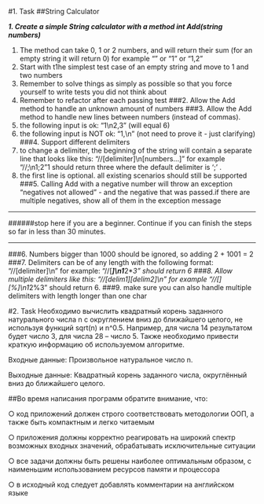 #1. Task
##String Calculator

***1. Create a simple String calculator with a method int Add(string numbers)***
1. The method can take 0, 1 or 2 numbers, and will return their sum (for an empty string it will return 0) for example “” or “1” or “1,2”
2. Start with t1he simplest test case of an empty string and move to 1 and two numbers
3. Remember to solve things as simply as possible so that you force yourself to write tests you did not think about
4. Remember to refactor after each passing test
###2. Allow the Add method to handle an unknown amount of numbers
###3. Allow the Add method to handle new lines between numbers (instead of commas).
1. the following input is ok:  “1\n2,3”  (will equal 6)
2. the following input is NOT ok:  “1,\n” (not need to prove it - just clarifying)
###4. Support different delimiters
1. to change a delimiter, the beginning of the string will contain a separate line that looks like this:   “//[delimiter]\n[numbers…]” for example “//;\n1;2”1 should return three where the default delimiter is ‘;’ .
2. the first line is optional. all existing scenarios should still be supported
###5. Calling Add with a negative number will throw an exception “negatives not allowed” - and the negative that was passed.if there are multiple negatives, show all of them in the exception message
___
######stop here if you are a beginner. Continue if you can finish the steps so far in less than 30 minutes.
___
###6. Numbers bigger than 1000 should be ignored, so adding 2 + 1001  = 2
###7. Delimiters can be of any length with the following format:  “//[delimiter]\n” for example: “//[***]\n1***2***3” should return 6
###8. Allow multiple delimiters like this:  “//[delim1][delim2]\n” for example “//[*][%]\n1*2%3” should return 6.
###9. make sure you can also handle multiple delimiters with length longer than one char

#2. Task
Необходимо вычислить квадратный корень заданного натурального числа n с
округлением вниз до ближайшего целого, не используя функций sqrt(n) и n^0.5. Например,
для числа 14 результатом будет число 3, для числа 28 – число 5. Также необходимо
привести краткую информацию об используемом алгоритме.

Входные данные: Произвольное натуральное число n.

Выходные данные: Квадратный корень заданного числа, округлённый вниз до ближайшего целого.

##Во время написания программ обратите внимание, что:

  ○ код приложений должен строго соответствовать методологии ООП, а также быть компактным и легко читаемым

  ○ приложения должны корректно реагировать на широкий спектр возможных входных значений, обрабатывать исключительные ситуации

  ○ все задачи должны быть решены наиболее оптимальным образом, с наименьшим использованием ресурсов памяти и процессора

  ○ в исходный код следует добавлять комментарии на английском языке